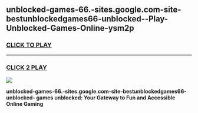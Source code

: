 
## unblocked-games-66.-sites.google.com-site-bestunblockedgames66-unblocked--Play-Unblocked-Games-Online-ysm2p
<h3>
<a href="https://premium76.site?title=unblocked-games-66.-sites.google.com-site-bestunblockedgames66-unblocked-&ref=25A">CLICK TO PLAY</a></h3>
<hr>

<h3>
<a href="https://premium76.site?title=unblocked-games-66.-sites.google.com-site-bestunblockedgames66-unblocked-&ref=25A">CLICK 2 PLAY</a>
  
</h3>

<a href="https://premium76.site?title=unblocked-games-66.-sites.google.com-site-bestunblockedgames66-unblocked-&ref=25A"><img src="https://clearcache.store/games.png"></a>


**unblocked-games-66.-sites.google.com-site-bestunblockedgames66-unblocked- games unblocked: Your Gateway to Fun and Accessible Online Gaming**
